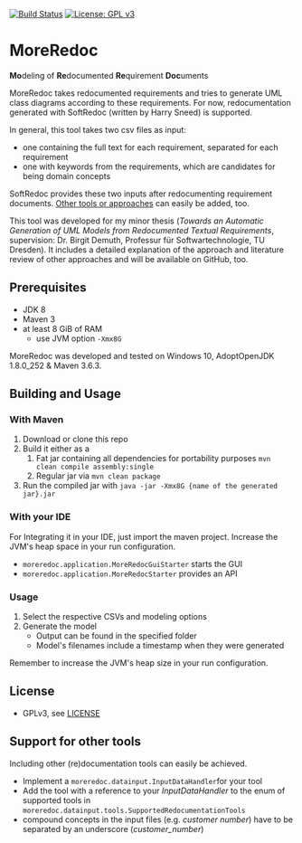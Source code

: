 [![Build Status](https://travis-ci.com/andauh/MoreRedoc.svg?branch=master)](https://travis-ci.com/andauh/MoreRedoc)
[![License: GPL v3](https://img.shields.io/badge/License-GPLv3-blue.svg)](https://www.gnu.org/licenses/gpl-3.0)

# MoreRedoc
**Mo**deling of **Re**documented **Re**quirement **Doc**uments

MoreRedoc takes redocumented requirements and tries to generate UML class diagrams according to these requirements.
For now, redocumentation generated with SoftRedoc (written by Harry Sneed) is supported. 

In general, this tool takes two csv files as input:
* one containing the full text for each requirement, separated for each requirement
* one with keywords from the requirements, which are candidates for being domain concepts

SoftRedoc provides these two inputs after redocumenting requirement documents. [Other tools or approaches](#support-for-other-tools) can easily be added, too. 

This tool was developed for my minor thesis (*Towards an Automatic Generation of UML Models from Redocumented Textual Requirements*, supervision: Dr. Birgit Demuth, Professur für Softwartechnologie, TU Dresden). It  includes a detailed explanation of the approach and literature review of other approaches and will be available on GitHub, too.

## Prerequisites
- JDK 8
- Maven 3
- at least 8 GiB of RAM
    - use JVM option `-Xmx8G`
    
MoreRedoc was developed and tested on Windows 10, AdoptOpenJDK 1.8.0_252 & Maven 3.6.3.

## Building and Usage
### With Maven
1. Download or clone this repo
2. Build it either as a
    1. Fat jar containing all dependencies for portability purposes
         `mvn clean compile assembly:single`
    2. Regular jar via `mvn clean package`
3. Run the compiled jar with `java -jar -Xmx8G {name of the generated jar}.jar`

### With your IDE
For Integrating it in your IDE, just import the maven project. Increase the JVM's heap space in your run configuration.
* `moreredoc.application.MoreRedocGuiStarter` starts the GUI
* `moreredoc.application.MoreRedocStarter` provides an API

### Usage
1. Select the respective CSVs and modeling options
2. Generate the model
    * Output can be found in the specified folder
    * Model's filenames include a timestamp when they were generated

Remember to increase the JVM's heap size in your run configuration.

## License
- GPLv3, see [LICENSE](LICENSE)

## Support for other tools
Including other (re)documentation tools can easily be achieved.
- Implement a `moreredoc.datainput.InputDataHandler`for your tool
- Add the tool with a reference to your *InputDataHandler* to the enum of supported tools in `moreredoc.datainput.tools.SupportedRedocumentationTools`
- compound concepts in the input files (e.g. *customer number*) have to be separated by an underscore (*customer_number*)